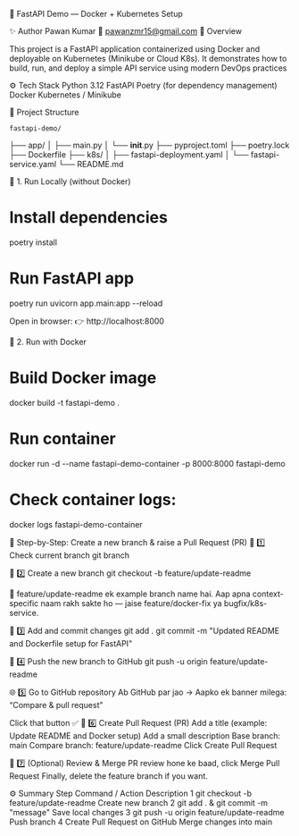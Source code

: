 🐍 FastAPI Demo — Docker + Kubernetes Setup

✨ Author
   Pawan Kumar
📧 pawanzmr15@gmail.com
📘 Overview

This project is a FastAPI application containerized using Docker and deployable on Kubernetes (Minikube or Cloud K8s).
It demonstrates how to build, run, and deploy a simple API service using modern DevOps practices

⚙️ Tech Stack
    Python 3.12
    FastAPI
    Poetry (for dependency management)
    Docker
    Kubernetes / Minikube

📁 Project Structure

    fastapi-demo/
├── app/
│   ├── main.py
│   └── __init__.py
├── pyproject.toml
├── poetry.lock
├── Dockerfile
├── k8s/
│   ├── fastapi-deployment.yaml
│   └── fastapi-service.yaml
└── README.md

🚀 1. Run Locally (without Docker)
# Install dependencies
poetry install

# Run FastAPI app
poetry run uvicorn app.main:app --reload

Open in browser:
👉 http://localhost:8000

🐳 2. Run with Docker
# Build Docker image
docker build -t fastapi-demo .

# Run container
docker run -d --name fastapi-demo-container -p 8000:8000 fastapi-demo

# Check container logs:
docker logs fastapi-demo-container


🌿 Step-by-Step: Create a new branch & raise a Pull Request (PR)
🧩 1️⃣ Check current branch
git branch

🌿 2️⃣ Create a new branch
git checkout -b feature/update-readme

🔹 feature/update-readme ek example branch name hai.
Aap apna context-specific naam rakh sakte ho — jaise feature/docker-fix ya bugfix/k8s-service.

📝 3️⃣ Add and commit changes
git add .
git commit -m "Updated README and Dockerfile setup for FastAPI"

🚀 4️⃣ Push the new branch to GitHub
git push -u origin feature/update-readme

🌐 5️⃣ Go to GitHub repository
Ab GitHub par jao →
Aapko ek banner milega:
“Compare & pull request”

Click that button ✅
🔄 6️⃣ Create Pull Request (PR)
Add a title (example: Update README and Docker setup)
Add a small description
Base branch: main
Compare branch: feature/update-readme
Click Create Pull Request

🧠 7️⃣ (Optional) Review & Merge
PR review hone ke baad, click Merge Pull Request
Finally, delete the feature branch if you want.

⚙️ Summary
Step	Command / Action	Description
1	git checkout -b feature/update-readme	Create new branch
2	git add . & git commit -m "message"	Save local changes
3	git push -u origin feature/update-readme	Push branch
4	Create Pull Request on GitHub	Merge changes into main